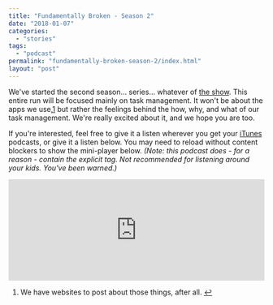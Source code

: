 ```yaml
---
title: "Fundamentally Broken - Season 2"
date: "2018-01-07"
categories: 
  - "stories"
tags: 
  - "podcast"
permalink: "fundamentally-broken-season-2/index.html"
layout: "post"
---
```


We've started the second season… series… whatever of [the show](http://podcast.fundamentallybroken.men). This entire run will be focused mainly on task management. It won't be about the apps we use,[1](#fn1) but rather the feelings behind the how, why, and what of our task management. We're really excited about it, and we hope you are too.

If you're interested, feel free to give it a listen wherever you get your [iTunes](https://itunes.apple.com/us/podcast/fundamentally-broken/id1200632692) podcasts, or give it a listen below. You may need to reload without content blockers to show the mini-player below. _(Note: this podcast does - for a reason - contain the explicit tag. Not recommended for listening around your kids. You've been warned.)_

<iframe frameborder="0" height="200px" scrolling="no" seamless="" src="https://embed.simplecast.com/9de4d4e1?color=3d3d3d" width="100%"></iframe>

1. We have websites to post about those things, after all. [↩](#ffn1)
